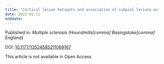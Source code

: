 ```yaml
---
title: "Cortical lesion hotspots and association of subpial lesions with disability in multiple sclerosis."
date: 2022-02-11
enddate:
---
```


Published in: *Multiple sclerosis (Houndmills[comma] Basingstoke[comma] England)*

DOI: [10.1177/13524585211069167](https://doi.org/10.1177/13524585211069167)

This article is not available in Open Access


